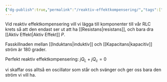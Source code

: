 ```yaml
---
{"dg-publish":true,"permalink":"/reaktiv-effektkompensering/","tags":["elenergiteknik"]}
---
```


Vid reaktiv effektkompensering vill vi lägga till komponenter till vår RLC krets så att den endast ser ut att ha [[Resistans\|resistans]], och bara dra [[Aktiv Effekt\|Aktiv Effekt]] $P$. 


Fasskillnaden mellan [[Induktans\|induktiv]] och [[Kapacitans\|kapacitiv]] ström är 180 grader.

Perfekt reaktiv effektkompensering: $jQ_L+jQ_c=0$

vi skaffar oss alltså en oscillator som står och svänger och ger oss bara den ström vi vill ha. 
